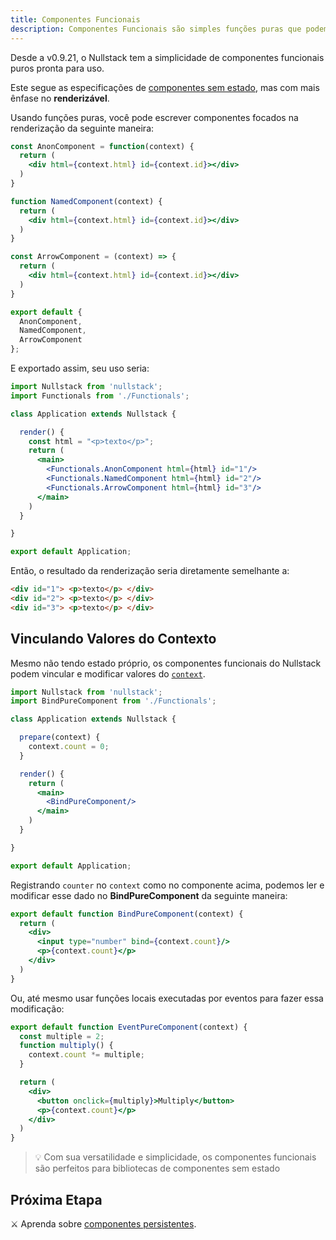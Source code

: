 ```yaml
---
title: Componentes Funcionais
description: Componentes Funcionais são simples funções puras que podem modificar o contexto e não tem estado próprio
---
```


Desde a v0.9.21, o Nullstack tem a simplicidade de componentes funcionais puros pronta para uso.

Este segue as especificações de [componentes sem estado](/pt-br/componentes-renderizaveis), mas com mais ênfase no **renderizável**.

Usando funções puras, você pode escrever componentes focados na renderização da seguinte maneira:

```jsx
const AnonComponent = function(context) {
  return (
    <div html={context.html} id={context.id}></div>
  )
}

function NamedComponent(context) {
  return (
    <div html={context.html} id={context.id}></div>
  )
}

const ArrowComponent = (context) => {
  return (
    <div html={context.html} id={context.id}></div>
  )
}

export default {
  AnonComponent,
  NamedComponent,
  ArrowComponent
};
```

E exportado assim, seu uso seria:

```jsx
import Nullstack from 'nullstack';
import Functionals from './Functionals';

class Application extends Nullstack {

  render() {
    const html = "<p>texto</p>";
    return (
      <main>
        <Functionals.AnonComponent html={html} id="1"/>
        <Functionals.NamedComponent html={html} id="2"/>
        <Functionals.ArrowComponent html={html} id="3"/>
      </main>
    )
  }

}

export default Application;
```

Então, o resultado da renderização seria diretamente semelhante a:

```html
<div id="1"> <p>texto</p> </div>
<div id="2"> <p>texto</p> </div>
<div id="3"> <p>texto</p> </div>
```

## Vinculando Valores do Contexto

Mesmo não tendo estado próprio, os componentes funcionais do Nullstack podem vincular e modificar valores do [`context`](/pt-br/contexto).

```jsx
import Nullstack from 'nullstack';
import BindPureComponent from './Functionals';

class Application extends Nullstack {

  prepare(context) {
    context.count = 0;
  }

  render() {
    return (
      <main>
        <BindPureComponent/>
      </main>
    )
  }

}

export default Application;
```

Registrando `counter` no `context` como no componente acima, podemos ler e modificar esse dado no **BindPureComponent** da seguinte maneira:

```jsx
export default function BindPureComponent(context) {
  return (
    <div>
      <input type="number" bind={context.count}/>
      <p>{context.count}</p>
    </div>
  )
}
```

Ou, até mesmo usar funções locais executadas por eventos para fazer essa modificação:

```jsx
export default function EventPureComponent(context) {
  const multiple = 2;
  function multiply() {
    context.count *= multiple;
  }

  return (
    <div>
      <button onclick={multiply}>Multiply</button>
      <p>{context.count}</p>
    </div>
  )
}
```

> 💡 Com sua versatilidade e simplicidade, os componentes funcionais são perfeitos para bibliotecas de componentes sem estado

## Próxima Etapa

⚔ Aprenda sobre [componentes persistentes](/pt-br/componentes-persistentes).